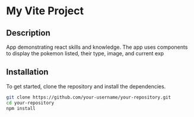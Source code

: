 # My Vite Project

## Description

App demonstrating react skills and knowledge. The app uses components to display the pokemon listed, their type, image, and current exp

## Installation

To get started, clone the repository and install the dependencies.

```bash
git clone https://github.com/your-username/your-repository.git
cd your-repository
npm install
```
